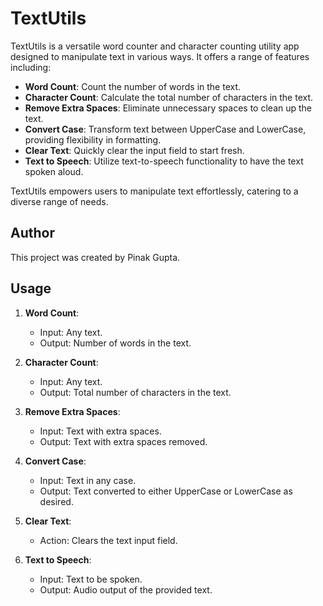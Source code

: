# TextUtils

TextUtils is a versatile word counter and character counting utility app designed to manipulate text in various ways. It offers a range of features including:

- **Word Count**: Count the number of words in the text.
- **Character Count**: Calculate the total number of characters in the text.
- **Remove Extra Spaces**: Eliminate unnecessary spaces to clean up the text.
- **Convert Case**: Transform text between UpperCase and LowerCase, providing flexibility in formatting.
- **Clear Text**: Quickly clear the input field to start fresh.
- **Text to Speech**: Utilize text-to-speech functionality to have the text spoken aloud.

TextUtils empowers users to manipulate text effortlessly, catering to a diverse range of needs.

## Author

This project was created by Pinak Gupta.

## Usage

1. **Word Count**:
   - Input: Any text.
   - Output: Number of words in the text.
   
2. **Character Count**:
   - Input: Any text.
   - Output: Total number of characters in the text.
   
3. **Remove Extra Spaces**:
   - Input: Text with extra spaces.
   - Output: Text with extra spaces removed.
   
4. **Convert Case**:
   - Input: Text in any case.
   - Output: Text converted to either UpperCase or LowerCase as desired.
   
5. **Clear Text**:
   - Action: Clears the text input field.
   
6. **Text to Speech**:
   - Input: Text to be spoken.
   - Output: Audio output of the provided text.


